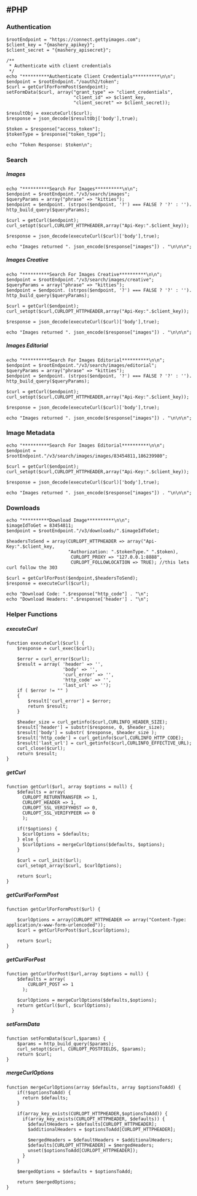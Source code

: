 #PHP
---
### Authentication
    $rootEndpoint = "https://connect.gettyimages.com";
    $client_key = "{mashery_apikey}";
    $client_secret = "{mashery_apisecret}";

    /**
     * Authenticate with client credentials
     */ 
    echo "**********Authenticate Client Credentials**********\n\n";
    $endpoint = $rootEndpoint."/oauth2/token";
    $curl = getCurlForFormPost($endpoint);
    setFormData($curl, array("grant_type" => "client_credentials",
                             "client_id" => $client_key,
                             "client_secret" => $client_secret));

    $resultObj = executeCurl($curl);
    $response = json_decode($resultObj['body'],true);

    $token = $response["access_token"];
    $tokenType = $response["token_type"];

    echo "Token Response: $token\n";
### Search
##### Images
    echo "**********Search For Images**********\n\n";
    $endpoint = $rootEndpoint."/v3/search/images";
    $queryParams = array("phrase" => "kitties");
    $endpoint = $endpoint. (strpos($endpoint, '?') === FALSE ? '?' : ''). http_build_query($queryParams);

    $curl = getCurl($endpoint);
    curl_setopt($curl,CURLOPT_HTTPHEADER,array("Api-Key:".$client_key));

    $response = json_decode(executeCurl($curl)['body'],true);

    echo "Images returned ". json_encode($response["images"]) . "\n\n\n";
##### Images Creative
    echo "**********Search For Images Creative**********\n\n";
    $endpoint = $rootEndpoint."/v3/search/images/creative";
    $queryParams = array("phrase" => "kitties");
    $endpoint = $endpoint. (strpos($endpoint, '?') === FALSE ? '?' : ''). http_build_query($queryParams);

    $curl = getCurl($endpoint);
    curl_setopt($curl,CURLOPT_HTTPHEADER,array("Api-Key:".$client_key));

    $response = json_decode(executeCurl($curl)['body'],true);

    echo "Images returned ". json_encode($response["images"]) . "\n\n\n";
##### Images Editorial
    echo "**********Search For Images Editorial**********\n\n";
    $endpoint = $rootEndpoint."/v3/search/images/editorial";
    $queryParams = array("phrase" => "kitties");
    $endpoint = $endpoint. (strpos($endpoint, '?') === FALSE ? '?' : ''). http_build_query($queryParams);

    $curl = getCurl($endpoint);
    curl_setopt($curl,CURLOPT_HTTPHEADER,array("Api-Key:".$client_key));

    $response = json_decode(executeCurl($curl)['body'],true);

    echo "Images returned ". json_encode($response["images"]) . "\n\n\n";
### Image Metadata
    echo "**********Search For Images Editorial**********\n\n";
    $endpoint = $rootEndpoint."/v3/search/images/images/83454811,186239980";
    
    $curl = getCurl($endpoint);
    curl_setopt($curl,CURLOPT_HTTPHEADER,array("Api-Key:".$client_key));

    $response = json_decode(executeCurl($curl)['body'],true);

    echo "Images returned ". json_encode($response["images"]) . "\n\n\n";
### Downloads
    echo "**********Download Image**********\n\n";
    $imageIdToGet = 83454811;
    $endpoint = $rootEndpoint."/v3/downloads/".$imageIdToGet;

    $headersToSend = array(CURLOPT_HTTPHEADER => array("Api-Key:".$client_key,
                           "Authorization: ".$tokenType." ".$token),
                            CURLOPT_PROXY => "127.0.0.1:8888",
                            CURLOPT_FOLLOWLOCATION => TRUE); //this lets curl follow the 303

    $curl = getCurlForPost($endpoint,$headersToSend);
    $response = executeCurl($curl);

    echo "Download Code: ".$response["http_code"] . "\n";
    echo "Download Headers: ".$response['header'] . "\n";
### Helper Functions
##### executeCurl
	function executeCurl($curl) {
	    $response = curl_exec($curl);
	
	    $error = curl_error($curl);
	    $result = array( 'header' => '', 
	                     'body' => '', 
	                     'curl_error' => '', 
	                     'http_code' => '',
	                     'last_url' => '');
	    if ( $error != "" )
	    {
	        $result['curl_error'] = $error;
	        return $result;
	    }
	
	    $header_size = curl_getinfo($curl,CURLINFO_HEADER_SIZE);
	    $result['header'] = substr($response, 0, $header_size);
	    $result['body'] = substr( $response, $header_size );
	    $result['http_code'] = curl_getinfo($curl,CURLINFO_HTTP_CODE);
	    $result['last_url'] = curl_getinfo($curl,CURLINFO_EFFECTIVE_URL);
	    curl_close($curl);
	    return $result;
	}
##### getCurl
    function getCurl($url, array $options = null) {
	    $defaults = array(
	      CURLOPT_RETURNTRANSFER => 1,
	      CURLOPT_HEADER => 1,
	      CURLOPT_SSL_VERIFYHOST => 0,
	      CURLOPT_SSL_VERIFYPEER => 0
	      );
	
	    if(!$options) {
	      $curlOptions = $defaults;
	    } else {
	      $curlOptions = mergeCurlOptions($defaults, $options);
	    }
	
	    $curl = curl_init($url);
	    curl_setopt_array($curl, $curlOptions);
	
	    return $curl;
	}
##### getCurlForFormPost	
    function getCurlForFormPost($url) {
	
	    $curlOptions = array(CURLOPT_HTTPHEADER => array("Content-Type: application/x-www-form-urlencoded")); 
	    $curl = getCurlForPost($url,$curlOptions);
	
	    return $curl;
	}
##### getCurlForPost	
    function getCurlForPost($url,array $options = null) {
	    $defaults = array(
	        CURLOPT_POST => 1
	      );
	
	    $curlOptions = mergeCurlOptions($defaults,$options);
	    return getCurl($url, $curlOptions);
	  }
##### setFormData	
    function setFormData($curl,$params) {
	    $params = http_build_query($params);
	    curl_setopt($curl, CURLOPT_POSTFIELDS, $params);
	    return $curl;
    }
	
##### mergeCurlOptions
	function mergeCurlOptions(array $defaults, array $optionsToAdd) {
	    if(!$optionsToAdd) {
	      return $defaults;
	    }
	
	    if(array_key_exists(CURLOPT_HTTPHEADER,$optionsToAdd)) {    
	      if(array_key_exists(CURLOPT_HTTPHEADER, $defaults)) {
	        $defaultHeaders = $defaults[CURLOPT_HTTPHEADER];
	        $additionalHeaders = $optionsToAdd[CURLOPT_HTTPHEADER];
	
	        $mergedHeaders = $defaultHeaders + $additionalHeaders;
	        $defaults[CURLOPT_HTTPHEADER] = $mergedHeaders;
	        unset($optionsToAdd[CURLOPT_HTTPHEADER]);
	      }
	    }
	
	    $mergedOptions = $defaults + $optionsToAdd;
	
	    return $mergedOptions;
    }